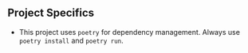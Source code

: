 ## Project Specifics
- This project uses `poetry` for dependency management. Always use `poetry install` and `poetry run`.
